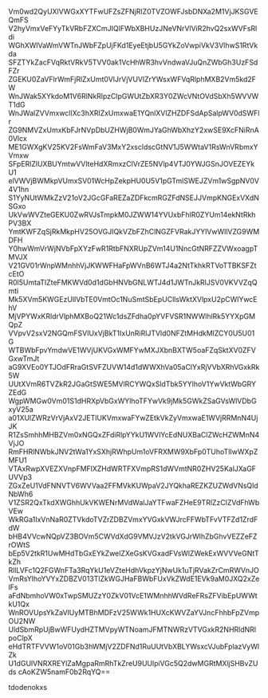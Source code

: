 Vm0wd2QyUXlVWGxXYTFwUFZsZFNjRlZ0TVZOWFJsbDNXa2M1VjJKSGVEQmFS
V2hyVmxVeFYyTkVRbFZXCmJIQlFWbXBHUzJNeVNrVlViR2hvQ2sxWVFsRldi
WGhXWlVaWmVWTnJWbFZpUjFKd1EyeEtjbU5GYkZoVwpiVkV3VlhwS1RtVkda
SFZTYkZacFVqRktVRkV5TVV0ak1VcHhWR3hvVndwaVJuQnZWbGh3UzFSdFZr
ZGEKU0ZaVFlrWmFjRlZxUmt0VlJrVjVUVlZrYWsxWFVqRlphMXB2Vm5kd2FW
WnJWak5XYkdoM1V6RlNkRlpzClpGWUtZbXR3Y0ZWcVNtOVdSbXh5WVVWT1dG
WnJWalZVVmxwcllXc3hXRlZxUmxwaE1YQnlXVlZHZDFSdApSalpWV0dSWFlr
ZG9NMVZxUmxKbFJrNVpDbUZHWjB0WmJYaGhWbXhzY2xwSE9XcFNiRnA0Vlcx
ME1GWXgKV25KV2FsWmFaV3MxY2xscldscGtNV1J5WWtaV1RsWnVRbmxYVmxw
SFpERlZlUXBUYmtwVVlteHdXRmxzClVrZE5NVlp4VTJ0YWJGSnJOVEZEYkU1
elVWVjBWMkpVUmxSV01WcHpZekpHU0U5V1pGTmlSWEJZVm1wSgpNV0V4V1hn
S1YyNUtWMkZzV21oV2JGcGFaREZaZDFkcmRGZFdNSEJJVmpKNGExVXdNSGxo
UkVwWVZteGEKU0ZwRVJsTmpkM0JZWW14YVUxbFhlR0ZYUm14ekNtRkhPV3BX
YmtKWFZqSjRkMkpHV25OVGJIQkVZbFZhClNGZFVRakJYYlVwWllVZG9WMDFH
Y0hwWmVrWjNVbFpXYzFwR1RtbFNXRUpZVm14U1NncGtNRFZZVWxoagpTMVJX
V21GV01rWnpWMnhhVjJKWWFHaFpWVnB6WTJ4a2NtTkhkRTVoTTBKSFZtcEtO
R0l5UmtaTlZteFMKWVd0d1dGbHNVbGNLWTJ4d1JWTnJkRlJSV0VKVVZqQmti
Mk5XVm5KWGEzUllVbTE0VmtOc1NuSmtSbEpUCllsWktXVlpxU2pCWlYwcEhV
MjVPYWxKRldrVlphMXBoQ21Wc1dsZFdha0pYVFVSR1NWWlhlRk5YYXpGMQpZ
VVpvV2sxV2NGQmFSVlUxVjBkT1IxUnRiRlJTVld0NFZtMHdkMlZCY0U5U01G
WTBWbFpvYmdwVE1WVjUKVGxWMFYwMXJXbnBXTW5oaFZqSktXV0ZFVGxwTmJt
aG9XVEo0YTJOdFRraGtSVFZUVW14d1dWWXhVa05aClYxRjVVbXRhVGxkRk5W
UUtXVmR6TVZkR2JGaGtSWE5MVlRCYWQxSldTbk5YYlhoV1YwVktWbGRYZEdG
WgpWMGw0Vm01S1dHRXpVbGxWYlhoTFYwVk9jMk5GWkZSaGVsWlVDbGxyV25a
a01XUlZWRzVrVjAxV2JETlUKVmxwaFYwZEtkVkZyVmxwaE1WVjRRMnN4UjJK
R1ZsSmhhMHBZVm0xNGQxZFdiRlpYYkU1WVlYcEdNUXBaClZWcHZWMnN4VjJO
RmFHRlNWbkJNV2tWa1YxSXhjRWhpUm1oVFRXMW9XbFp0TUhoTlIwWXpZMFU1
VTAxRwpXVEZXVnpFMFlXZHdWRTFXVmpRS1dWVmtNR0ZHV25KalJXaGFUVVp3
ZGxZeU1VdFNNVTV6WVVaa2FFMVkKUWpaV2JYQkhaREZKZUZWdVNsQldNbWh6
V1ZSR2QxTkdXWGhhUkVKWENrMVdWalJaYTFwaFZHeE9TRlZzClZVdFhWbVEw
WkRGa1IxVnNaR0ZTVkdoTVZrZDBZVmxYVGxkVWJrcFFWbTFvVTFZd1ZrdFdW
bHB4VVcwNQpVZ3BOVm5CWVdXdG9VMVJzV2tkVGJrWlhZbGhvVEZZeFZrOWtS
bEp5V2tkR1UwMHdTbGxEYkZwelZXeGsKVGxadFVsWlZWekExWVVVeGNtTkZh
RllLVFc1Q2FGWnFTa3RqYkU1eVZteHdhVkpzYjNwUk1uTjRVakZrCmRWVnJO
VmRsYlhoYVYxZDBZV013TlZkWGJHaFBWbFUxVkZWdE1EVk9aM0JXQ2xZelFs
aFdNbmhoVW0xTwpSMUZzY0ZkV01VcE1WMnhhWVdReFRsZFVibEpUWWtkU1Qx
WnROVUpsYkZaVlUyMTBhMDFzV25WWk1HUXcKWVZaYVJncFhhbFpZVmpOU2NW
UldSbmRpUjBwWFUydHZTMVpyWTNoamJFMTNWRzVTVGxkR2NHRldNRlpoClpX
eHdTRTFVVW1oV01Gb3hWMjV2ZDFNd1RuUUtVbXBLYWsxcVJubFplazVyWlZk
U1dGUlVNRXREYlZaMgpaRmRhTkZreU9UUlpiVGc5Q2dwMGRtMXljSHBvZUds
cAoKZW5namF0b2RqYQ==

tdodenokxs